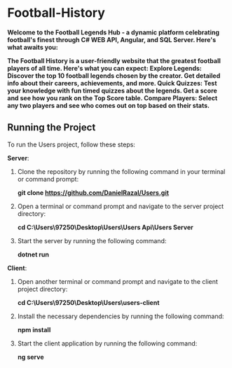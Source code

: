 # Football-History

**Welcome to the Football Legends Hub - a dynamic platform celebrating football's finest through C# WEB API, Angular, and SQL Server. Here's what awaits you:**

**The Football History is a user-friendly website that the greatest football players of all time. Here's what you can expect:
Explore Legends: Discover the top 10 football legends chosen by the creator. Get detailed info about their careers, achievements, and more.
Quick Quizzes: Test your knowledge with fun timed quizzes about the legends. Get a score and see how you rank on the Top Score table.
Compare Players: Select any two players and see who comes out on top based on their stats.**

## Running the Project

To run the Users project, follow these steps:

**Server**:
1. Clone the repository by running the following command in your terminal or command prompt:

   **git clone https://github.com/DanielRazal/Users.git**
   
2. Open a terminal or command prompt and navigate to the server project directory:

   **cd C:\Users\97250\Desktop\Users\Users Api\Users Server**
   
3. Start the server by running the following command:

   **dotnet run**
   
**Client**:

1. Open another terminal or command prompt and navigate to the client project directory:

   **cd C:\Users\97250\Desktop\Users\users-client**

2. Install the necessary dependencies by running the following command:

   **npm install**
   
3. Start the client application by running the following command:

   **ng serve**
